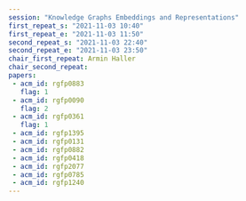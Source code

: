 ```yaml
---
session: "Knowledge Graphs Embeddings and Representations"
first_repeat_s: "2021-11-03 10:40" 
first_repeat_e: "2021-11-03 11:50" 
second_repeat_s: "2021-11-03 22:40" 
second_repeat_e: "2021-11-03 23:50" 
chair_first_repeat: Armin Haller
chair_second_repeat: 
papers:
 - acm_id: rgfp0883
   flag: 1
 - acm_id: rgfp0090
   flag: 2
 - acm_id: rgfp0361
   flag: 1
 - acm_id: rgfp1395
 - acm_id: rgfp0131
 - acm_id: rgfp0882
 - acm_id: rgfp0418
 - acm_id: rgfp2077
 - acm_id: rgfp0785
 - acm_id: rgfp1240
---
```

